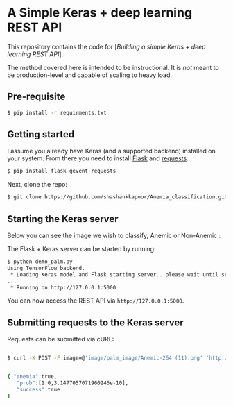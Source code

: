 # A Simple Keras + deep learning REST API

This repository contains the code for [*Building a simple Keras + deep learning REST API*].

The method covered here is intended to be instructional. It is _not_ meant to be production-level and capable of scaling to heavy load.

## Pre-requisite

```sh
$ pip install -r requirments.txt
```

## Getting started

I assume you already have Keras (and a supported backend) installed on your system. From there you need to install [Flask](http://flask.pocoo.org/) and [requests](http://docs.python-requests.org/en/master/):

```sh
$ pip install flask gevent requests
```

Next, clone the repo:

```sh
$ git clone https://github.com/shashankkapoor/Anemia_classification.git
```

## Starting the Keras server

Below you can see the image we wish to classify, Anemic or Non-Anemic :

The Flask + Keras server can be started by running:

```sh
$ python demo_palm.py
Using TensorFlow backend.
 * Loading Keras model and Flask starting server...please wait until server has fully started
...
 * Running on http://127.0.0.1:5000
```

You can now access the REST API via `http://127.0.0.1:5000`.

## Submitting requests to the Keras server

Requests can be submitted via cURL:

```sh

$ curl -X POST -F image=@'image/palm_image/Anemic-264 (11).png' 'http://127.0.0.1:5000/predict'


{ "anemia":true,
   "prob":[1.0,3.1477057071960246e-10],
   "success":true
}
```

<!--
{
  "predictions": [
    {
      "label": "Anemic",
      "probability": 0.9901360869407654
    },
    {
      "label": "Non-Anemic",
      "probability": 0.002396771451458335
    }
  ],
  "success": true
}
-->
